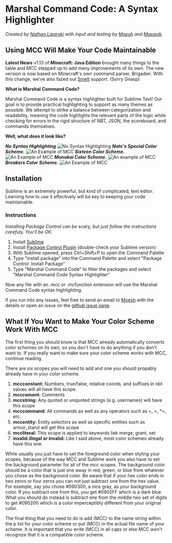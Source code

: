 # Marshal Command Code: A Syntax Highlighter

*Created by [Nathan Liparski](http://twitter.com/NateLipiarski) with input and testing by [Moesh](http://moesh.ca/about) and [Maxaxik](https://twitter.com/maxaxik).*

## Using MCC Will Make Your Code Maintainable

__Latest News__
v1.13 of **Minecraft: Java Edition** brought many things to the table and MCC stepped up to add many improvements of its own.  The new version is now based on Minecraft's own command parser, Brigadier.  With this change, we've also fazed out [Smelt](http://smelt.gnasp.com) support. (Sorry Gnasp)

__What is Marshal Command Code?__

Marshal Command Code is a syntax highlighter built for Sublime Text! Our goal is to provide practical highlighting to support as many themes as possible. We attempt to strike a balance between categorization and readability, meaning the code highlights the relevant parts of the logic while checking for errors in the rigid structure of NBT, JSON, the scoreboard, and commands themselves.

__Well, what does it look like?__

***No Syntax Highlighting***
![No Syntax Highlighting](https://i.imgur.com/yzuc9mT.png)
***Nate's Special Color Scheme.***
![An Example of MCC](https://i.imgur.com/dbBfbPH.png)
***Sixteen Color Scheme.***
![An Example of MCC](https://i.imgur.com/g6mt5Y1.png)
***Monokai Color Scheme.***
![An example of MCC](https://i.imgur.com/ONm6hI0.png)
***Breakers Color Scheme.***
![An Example of MCC](https://i.imgur.com/RLl3Y94.png)

## Installation

Sublime is an extremely powerful, but kind of complicated, text editor. Learning how to use it effectively will be key to keeping your code maintainable.

### Instructions

*Installing Package Control can be scary, but just follow the instructions carefuly. You'll be OK.*

1. Install [Sublime](https://www.sublimetext.com/)
2. Install [Package Control Plugin](https://packagecontrol.io/installation) (double-check your Sublime version)
3. With Sublime opened, press Ctrl+Shift+P to open the Command Palette
4. Type "install package" into the Command Palette and select "Package Control: Install Package"
5. Type "Marshal Command Code" to filter the packages and select "Marshal Command Code Syntax Highlighter"

Now any file with an .mcc or .mcfunction extension will use the Marshal Command Code syntax highlighting.

If you run into any issues, feel free to send an email to [Moesh](mailto:moesh@moesh.ca) with the details or open an issue on the [github issue page](https://github.com/42iscool42/MCC/issues).

## What If You Want to Make Your Color Scheme Work With MCC
The first thing you should know is that MCC already automatically converts color schemes on its own, so you don't have to do anything if you don't want to.  If you really want to make sure your color scheme works with MCC, continue reading.


There are six scopes you will need to add and one you should propably already have in your color scheme.
1. **mccconstant:** Numbers, true/false, relative coords, and suffixes in nbt values will all have this scope.
2. **mcccoment:** Comments
3. **mccstring:** Any quoted or unquoted strings (e.g. usernames) will have this scope
4. **mcccommand:** All commands as well as any operators such as =, <, \*=, etc.
5. **mccentity:** Entity selectors as well as specific entities such as armor_stand will get this scope
6. **mccliteral:** This scope is applied to keywords liek merge, grant, set
7. **invalid.illegal or invalid:** Like I said above, most color schemes already have this one.


While usually you just have to set the foreground color when styling your scopes, because of the way MCC and Sublime work you also have to set the background parameter for all of the mcc scopes.  The background color should be a color that is just one away in red, green, or blue from whatever you chose as the background color.  Be aware that if your hex color ends in two zeros or four zeros you can not just subtract one from the hex value.  For example, say you chose #090300, a nice gray, as your background color.  If you subtract one from this, you get #0902FF which is a dark blue.  What you should do instead is subtract one from the middle two set of digits to get #090200 which is a color imperceptibly different from your original color.


The final thing that you need to do is add (MCC) to the name string within the p list for your color scheme or put (MCC) in the actual file name of your scheme.  It is important that you write (MCC) in all caps or else MCC won't recognize that it is a compatible color scheme.